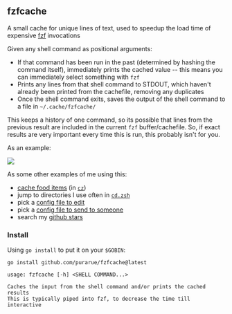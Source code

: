 ## fzfcache

A small cache for unique lines of text, used to speedup the load time of expensive [fzf](https://github.com/junegunn/fzf) invocations

Given any shell command as positional arguments:

- If that command has been run in the past (determined by hashing the command itself), immediately prints the cached value -- this means you can immediately select something with `fzf`
- Prints any lines from that shell command to STDOUT, which haven't already been printed from the cachefile, removing any duplicates
- Once the shell command exits, saves the output of the shell command to a file in `~/.cache/fzfcache/`

This keeps a history of one command, so its possible that lines from the previous result are included in the current `fzf` buffer/cachefile. So, if exact results are very important every time this is run, this probably isn't for you.

As an example:

<img src="https://raw.githubusercontent.com/purarue/fzfcache/master/.github/demo.gif">

As some other examples of me using this:

- [cache food items](https://github.com/purarue/ttally#shell-scripts) (in [`cz`](https://github.com/purarue/ttally/blob/master/bin/cz))
- jump to directories I use often in [`cd.zsh`](https://sean.fish/d/cd.zsh?dark)
- pick a [config file to edit](https://github.com/purarue/dotfiles/blob/2c579f32e6c3a5d42736816e4d38e0a409a847e4/.config/shortcuts.toml#L5-L21)
- pick a [config file to send to someone](https://sean.fish/d/give?dark)
- search my [github stars](https://sean.fish/d/mystarsfzf?dark)

### Install

Using `go install` to put it on your `$GOBIN`:

`go install github.com/purarue/fzfcache@latest`

```
usage: fzfcache [-h] <SHELL COMMAND...>

Caches the input from the shell command and/or prints the cached results
This is typically piped into fzf, to decrease the time till interactive
```
